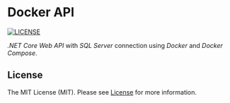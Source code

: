# Docker API

[![LICENSE](https://img.shields.io/badge/license-MIT-green)](LICENSE)

*.NET Core Web API* with *SQL Server* connection using *Docker* and *Docker Compose*.

## License

The MIT License (MIT). Please see [License](LICENSE) for more information.
